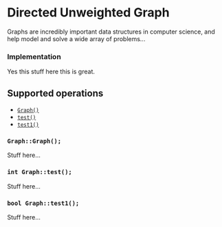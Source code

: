 # Directed Unweighted Graph

Graphs are incredibly important data structures in computer science, and help
model and solve a wide array of problems...

### Implementation

Yes this stuff here this is great.

## Supported operations

 - [`Graph()`](#constructor)
 - [`test()`](#test)
 - [`test1()`](#test1)

<a name="constructor"></a>
### `Graph::Graph();`

Stuff here...

<a name="test"></a>
### `int Graph::test();`

Stuff here...

<a name="test1"></a>
### `bool Graph::test1();`

Stuff here...
